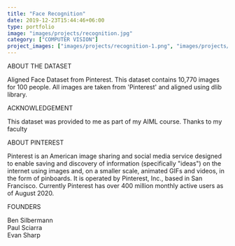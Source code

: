 ```yaml
---
title: "Face Recognition"
date: 2019-12-23T15:44:46+06:00
type: portfolio
image: "images/projects/recognition.jpg"
category: ["COMPUTER VISION"]
project_images: ["images/projects/recognition-1.png", "images/projects/recognition-2.png"]
---
```


ABOUT THE DATASET

Aligned Face Dataset from Pinterest. This dataset contains 10,770 images for 100 people. All images are taken from 'Pinterest' and aligned using dlib library.

ACKNOWLEDGEMENT

This dataset was provided to me as part of my AIML course. Thanks to my faculty

ABOUT PINTEREST

Pinterest is an American image sharing and social media service designed to enable saving and discovery of information (specifically "ideas") on the internet using images and, on a smaller scale, animated GIFs and videos, in the form of pinboards. It is operated by Pinterest, Inc., based in San Francisco. Currently Pinterest has  over 400 million monthly active users as of August 2020.

FOUNDERS

Ben Silbermann \
Paul Sciarra \
Evan Sharp
